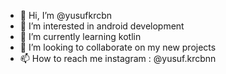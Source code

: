 - 👋 Hi, I’m @yusufkrcbn
- 👀 I’m interested in android development
- 🌱 I’m currently learning  kotlin
- 💞️ I’m looking to collaborate on my new projects
- 📫 How to reach me instagram : @yusuf.krcbnn

<!---
yusufkrcbn/yusufkrcbn is a ✨ special ✨ repository because its `README.md` (this file) appears on your GitHub profile.
You can click the Preview link to take a look at your changes.
--->
